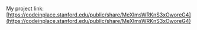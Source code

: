 My project link: [https://codeinplace.stanford.edu/public/share/MeXlmsWRKnS3xOworeG4](https://codeinplace.stanford.edu/public/share/MeXlmsWRKnS3xOworeG4)

